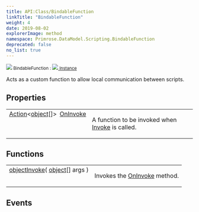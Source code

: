 ```yaml
---
title: API:Class/BindableFunction
linkTitle: "BindableFunction"
weight: 4
date: 2019-08-02
explorerImage: method
namespace: Primrose.DataModel.Scripting.BindableFunction
deprecated: false
no_list: true
---
```

<small class="inheritance">
<span class="" href="/docs/api-reference/Class/BindableFunction"><img src="/icons/silk/method.png"/>&nbsp;BindableFunction</span>&nbsp;:&nbsp;<a class="" href="/docs/api-reference/Class/Instance"><img src="/icons/silk/default.png"/>&nbsp;Instance</a></small>
<p class="summary">

Acts as a custom function to allow local communication between scripts.

</p>
 
## Properties
 
<table class="studiohide">
<tbody>
<tr class="function-row ">
<td style="vertical-align:top;white-space:normal;">
<div>
<a class="type" href="/docs/api-reference/System/Action">Action</a><<span><a class="type" href="/docs/api-reference/System/object">object</a>[]</span>><span class="method-body" style="text-indent: -2em; padding-left: 0.5em"><a class="name" href="OnInvoke">OnInvoke</a></span></td>
<td style="vertical-align:top;white-space:normal;">
<p>
A function to be invoked when <a href="/docs/api-reference/Class/BindableFunction/Invoke" >Invoke</a> is called.
</p></td>
</tr>

</tbody>
</table>
 
## Functions
 
<table class="studiohide">
<tbody>
<tr class="function-row ">
<td style="vertical-align:top;white-space:normal;">
<div>
<a class="type" href="/docs/api-reference/System/object">object</a><span class="method-body" style="text-indent: -2em;"><a class="method-name  " href="Invoke">Invoke</a></span><span style="display: inline-block">( <span class="param" style="white-space: nowrap"><span><a class="type" href="/docs/api-reference/System/object">object</a>[]</span> args</span> )</span></span></div></td>
<td style="vertical-align:top;white-space:normal;">
<p>
Invokes the <a href="/docs/api-reference/Class/BindableFunction/OnInvoke" >OnInvoke</a> method.
</p></td>
</tr>

</tbody>
</table>
 
## Events
 
<table class="studiohide">
<tbody>
</tbody>
</table>
<b>
</b>
<div class="inheritors">
<ul class="root">
</ul>
</div>
